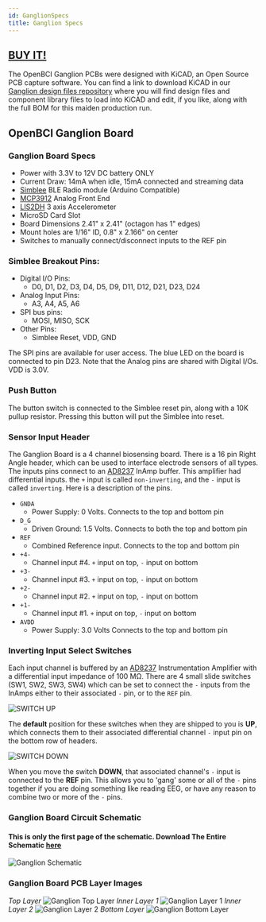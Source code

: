 ```yaml
---
id: GanglionSpecs
title: Ganglion Specs
---
```


## [BUY IT!](https://shop.openbci.com/collections/frontpage/products/pre-order-ganglion-board)

The OpenBCI Ganglion PCBs were designed with KiCAD, an Open Source PCB capture software. You can find a link to download KiCAD in our [Ganglion design files repository](https://github.com/OpenBCI/Ganglion_Hardware_Design_Files) where you will find design files and component library files to load into KiCAD and edit, if you like, along with the full BOM for this maiden production run.

## OpenBCI Ganglion Board

### Ganglion Board Specs

* Power with 3.3V to 12V DC battery ONLY
* Current Draw: 14mA when idle, 15mA connected and streaming data
* [Simblee](http://www.simblee.com) BLE Radio module (Arduino Compatible)
* [MCP3912](http://www.microchip.com/wwwproducts/en/MCP3912) Analog Front End
* [LIS2DH](http://www.st.com/en/mems-and-sensors/lis2dh.html) 3 axis Accelerometer
* MicroSD Card Slot
* Board Dimensions 2.41" x 2.41" (octagon has 1" edges)
* Mount holes are 1/16" ID, 0.8" x 2.166" on center
* Switches to manually connect/disconnect inputs to the REF pin

### Simblee Breakout Pins:

* Digital I/O Pins:
    * D0, D1, D2, D3, D4, D5, D9, D11, D12, D21, D23, D24
* Analog Input Pins:
    * A3, A4, A5, A6
* SPI bus pins:
    * MOSI, MISO, SCK
* Other Pins:
    * Simblee Reset, VDD, GND

The SPI pins are available for user access. The blue LED on the board is connected to pin D23. Note that the Analog pins are shared with Digital I/Os. VDD is 3.0V.

### Push Button
The button switch is connected to the Simblee reset pin, along with a 10K pullup resistor. Pressing this button will put the Simblee into reset.

### Sensor Input Header
The Ganglion Board is a 4 channel biosensing board. There is a 16 pin Right Angle header, which can be used to interface electrode sensors of all types. The inputs pins connect to an [AD8237](http://www.analog.com/en/products/amplifiers/instrumentation-amplifiers/ad8237.html) InAmp buffer. This amplifier had differential inputs. the `+` input is called `non-inverting`, and the `-` input is called `inverting`. Here is a description of the pins.

* `GNDA`
    * Power Supply: 0 Volts. Connects to the top and bottom pin
* `D_G`
    * Driven Ground: 1.5 Volts. Connects to both the top and bottom pin
* `REF`
    * Combined Reference input. Connects to the top and bottom pin
* `+4-`
    * Channel input #4. `+` input on top, `-` input on bottom
* `+3-`
    * Channel input #3. `+` input on top, `-` input on bottom
* `+2-`
    * Channel input #2. `+` input on top, `-` input on bottom
* `+1-`
    * Channel input #1. `+` input on top, `-` input on bottom
* `AVDD`
    * Power Supply: 3.0 Volts Connects to the top and bottom pin


### Inverting Input Select Switches
Each input channel is buffered by an [AD8237](http://www.analog.com/media/en/technical-documentation/data-sheets/AD8237.pdf) Instrumentation Amplifier with a differential input impedance of 100 MΩ. There are 4 small slide switches (SW1, SW2, SW3, SW4) which can be set to connect the `-` inputs from the InAmps either to their associated `-` pin, or to the `REF` pin.

![SWITCH UP](assets/GanglionImages/ganglion_SW_UP.png)

The **default** position for these switches when they are shipped to you is **UP**, which connects them to their associated differential channel `-` input pin on the bottom row of headers.

![SWITCH DOWN](assets/GanglionImages/ganglion_SW_DOWN.png)

When you move the switch **DOWN**, that associated channel's `-` input is connected to the **REF** pin. This allows you to 'gang' some or all of the `-` pins together if you are doing something like reading EEG, or have any reason to combine two or more of the `-` pins.



### Ganglion Board Circuit Schematic
#### This is only the first page of the schematic. Download The Entire Schematic [here](https://github.com/OpenBCI/Ganglion_Hardware_Design_Files/blob/master/Ganglion_SCH.pdf)

![Ganglion Schematic](assets/GanglionImages/ganglion_schematic.png)

### Ganglion Board PCB Layer Images

*Top Layer* ![Ganglion Top Layer](assets/GanglionImages/ganglion_top.png) *Inner Layer 1* ![Ganglion Layer 1](assets/GanglionImages/ganglion_layer1.png) *Inner Layer 2* ![Ganglion Layer 2](assets/GanglionImages/ganglion_layer2.png) *Bottom Layer* ![Ganglion Bottom Layer](assets/GanglionImages/ganglion_bottom.png)  
